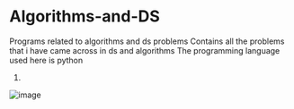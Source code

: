 # Algorithms-and-DS
Programs related to algorithms and ds problems
Contains all the problems that i have came across in ds and algorithms
The programming language used here is python

1) [Seirpinksi Traingle]: https://colab.research.google.com/gist/preetpalsinghspat/fd7c2ba4ed054b32f5535d3963bad72d/untitled0.ipynb#scrollTo=EHRT90B6EHOH

![image](https://user-images.githubusercontent.com/38079818/139101500-7430a281-0bbd-4f2f-aa25-e04ddd6cb5c3.png)
